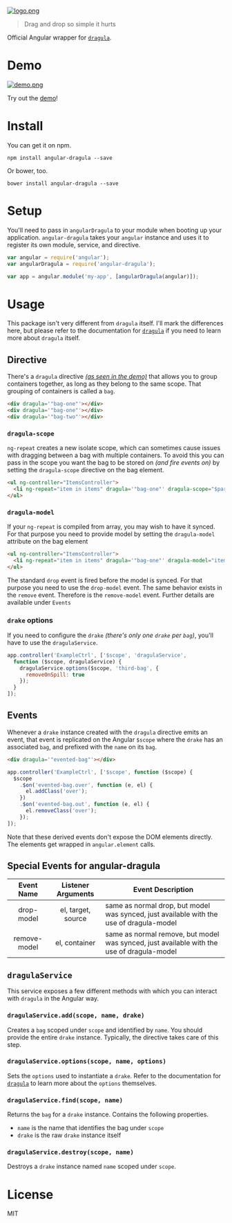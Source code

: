 [![logo.png][3]][2]

> Drag and drop so simple it hurts

Official Angular wrapper for [`dragula`][4].

# Demo

[![demo.png][1]][2]

Try out the [demo][2]!

# Install

You can get it on npm.

```shell
npm install angular-dragula --save
```

Or bower, too.

```shell
bower install angular-dragula --save
```

# Setup

You'll need to pass in `angularDragula` to your module when booting up your application. `angular-dragula` takes your `angular` instance and uses it to register its own module, service, and directive.

```js
var angular = require('angular');
var angularDragula = require('angular-dragula');

var app = angular.module('my-app', [angularDragula(angular)]);
```

# Usage

This package isn't very different from `dragula` itself. I'll mark the differences here, but please refer to the documentation for [`dragula`][4] if you need to learn more about `dragula` itself.

## Directive

There's a `dragula` directive _[(as seen in the demo)][2]_ that allows you to group containers together, as long as they belong to the same scope. That grouping of containers is called a `bag`.

```html
<div dragula='"bag-one"'></div>
<div dragula='"bag-one"'></div>
<div dragula='"bag-two"'></div>
```

### `dragula-scope`

`ng-repeat` creates a new isolate scope, which can sometimes cause issues with dragging between a bag with multiple containers. To avoid this you can pass in the scope you want the bag to be stored on _(and fire events on)_ by setting the `dragula-scope` directive on the bag element.

```html
<ul ng-controller="ItemsController">
  <li ng-repeat="item in items" dragula='"bag-one"' dragula-scope="$parent"></li>
</ul>
```

### `dragula-model`

If your `ng-repeat` is compiled from array, you may wish to have it synced. For that purpose you need to provide model by setting the `dragula-model` attribute on the bag element

```html
<ul ng-controller="ItemsController">
  <li ng-repeat="item in items" dragula='"bag-one"' dragula-model="items"></li>
</ul>
```

The standard `drop` event is fired before the model is synced. For that purpose you need to use the `drop-model` event. The same behavior exists in the `remove` event. Therefore is the `remove-model` event. Further details are available under `Events`

### `drake` options

If you need to configure the `drake` _(there's only one `drake` per `bag`)_, you'll have to use the `dragulaService`.

```js
app.controller('ExampleCtrl', ['$scope', 'dragulaService',
  function ($scope, dragulaService) {
    dragulaService.options($scope, 'third-bag', {
      removeOnSpill: true
    });
  }
]);
```

## Events

Whenever a `drake` instance created with the `dragula` directive emits an event, that event is replicated on the Angular `$scope` where the `drake` has an associated `bag`, and prefixed with the `name` on its `bag`.

```html
<div dragula='"evented-bag"'></div>
```

```js
app.controller('ExampleCtrl', ['$scope', function ($scope) {
  $scope
    .$on('evented-bag.over', function (e, el) {
      el.addClass('over');
    })
    .$on('evented-bag.out', function (e, el) {
      el.removeClass('over');
    });
]);
```

Note that these derived events don't expose the DOM elements directly. The elements get wrapped in `angular.element` calls.

## Special Events for angular-dragula

| Event Name |      Listener Arguments      |  Event Description |
| :-------------: |:-------------:| -----|
| drop-model | el, target, source | same as normal drop, but model was synced, just available with the use of dragula-model |
| remove-model | el, container | same as normal remove, but model was synced, just available with the use of dragula-model |

## `dragulaService`

This service exposes a few different methods with which you can interact with `dragula` in the Angular way.

### `dragulaService.add(scope, name, drake)`

Creates a `bag` scoped under `scope` and identified by `name`. You should provide the entire `drake` instance. Typically, the directive takes care of this step.

### `dragulaService.options(scope, name, options)`

Sets the `options` used to instantiate a `drake`. Refer to the documentation for [`dragula`][4] to learn more about the `options` themselves.

### `dragulaService.find(scope, name)`

Returns the `bag` for a `drake` instance. Contains the following properties.

- `name` is the name that identifies the bag under `scope`
- `drake` is the raw `drake` instance itself

### `dragulaService.destroy(scope, name)`

Destroys a `drake` instance named `name` scoped under `scope`.

# License

MIT

[1]: https://github.com/bevacqua/angular-dragula/blob/master/resources/demo.png
[2]: http://bevacqua.github.io/angular-dragula/
[3]: https://github.com/bevacqua/angular-dragula/blob/master/resources/logo.png
[4]: https://github.com/bevacqua/dragula
